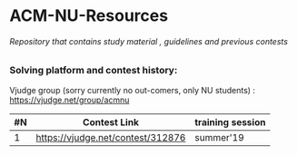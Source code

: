 # ACM-NU-Resources
###### Repository that contains study material , guidelines and previous contests
### Solving platform and contest history:
Vjudge group (sorry currently no out-comers, only NU students) :
https://vjudge.net/group/acmnu

| #N | Contest Link                                                   | training session | 
|----|----------------------------------------------------------------|------------------|
|  1 |https://vjudge.net/contest/312876                               |   summer'19      |



